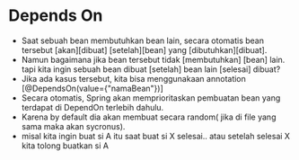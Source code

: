 # Depends On
- Saat sebuah bean membutuhkan bean lain, secara otomatis bean tersebut [akan][dibuat]
    [setelah][bean] yang [dibutuhkan][dibuat].
- Namun bagaimana jika bean tersebut tidak [membutuhkan] [bean] lain. tapi kita ingin sebuah
    bean dibuat [setelah] bean lain [selesai] dibuat?
- Jika ada kasus tersebut, kita bisa menggunakaan annotation [@DependsOn(value={"namaBean"})]
- Secara otomatis, Spring akan memprioritaskan pembuatan bean yang terdapat di DependOn terlebih dahulu.
- Karena by default dia akan membuat secara random( jika di file yang sama maka akan sycronus).
- misal kita ingin buat si A itu saat buat si X selesai.. atau setelah selesai X kita tolong
    buatkan si A
